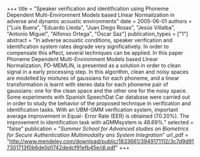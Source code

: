 +++
title = "Speaker verification and identification using Phoneme Dependent Multi-Environment Models based LInear Normalization in adverse and dynamic acoustic environments"
date = 2005-06-01
authors = ["Luis Buera", "Eduardo Lleida", "Juan Diego Rosas", "Jesús Villalba", "Antonio Miguel", "Alfonso Ortega", "Óscar Saz"]
publication_types = ["1"]
abstract = "In adverse acoustic conditions, speaker verification and identification system rates degrade very significatively. In order to compensate this effect, several techniques can be applied. In this paper Phoneme Dependent Multi-Environment Models based LInear Normalization, PD-MEMLIN, is presented as a solution in order to clean signal in a early processing step. In this algorithm, clean and noisy spaces are modelled by mixtures of gaussians for each phoneme, and a linear transformation is learnt with stereo data for each phoneme pair of gaussians: one for the clean space and the other one for the noisy space. Some experiments with Spanish SpeechDat Car database were carried out in order to study the behavior of the proposed technique in verification and identification tasks. With an UBM-GMM verification system, important average improvement in Equal- Error Rate (EER) is obtained (70.20%). The improvement in identification task with aGMMsystem is 48.69%."
selected = "false"
publication = "*Summer School for Advanced studies on Biometrics for Secure Authentication Multimodality ans System Integration*"
url_pdf = "http://www.mendeley.com/download/public/1833661/3949171112/3c7d9d917301713f0b6de0d1742dedcf91efb45e/dl.pdf"
+++

